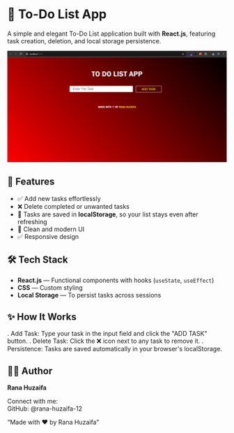 # 📝 To-Do List App

A simple and elegant To-Do List application built with **React.js**, featuring task creation, deletion, and local storage persistence.

![To-Do List Screenshot](./Screenshot%20(34).png) 

## 🚀 Features

- ✅ Add new tasks effortlessly
- ❌ Delete completed or unwanted tasks
- 💾 Tasks are saved in **localStorage**, so your list stays even after refreshing
- 🎨 Clean and modern UI 
- ✅ Responsive design

## 🛠️ Tech Stack

- **React.js** — Functional components with hooks (`useState`, `useEffect`)
- **CSS** — Custom styling
- **Local Storage** — To persist tasks across sessions

## ✨ How It Works 

. Add Task: Type your task in the input field and click the "ADD TASK" button.
. Delete Task: Click the ❌ icon next to any task to remove it.
. Persistence: Tasks are saved automatically in your browser's localStorage.

## 🧑‍💻 Author

**Rana Huzaifa**

Connect with me: <br>
GitHub: @rana-huzaifa-12

“Made with ❤️ by Rana Huzaifa”